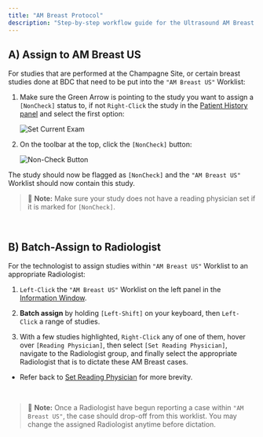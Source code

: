 ```yaml
---
title: "AM Breast Protocol"
description: "Step-by-step workflow guide for the Ultrasound AM Breast Protocol"
---
```


## A) Assign to AM Breast US

For studies that are performed at the Champagne Site, or certain breast studies done at BDC that need to be put into the `"AM Breast US"` Worklist:

1. Make sure the Green Arrow is pointing to the study you want to assign a `[NonCheck]` status to, if not `Right-Click` the study in the [Patient History panel](/en/info-window#patient-history) and select the first option:

    ![Set Current Exam](/basics/set-current-exam.png)

2. On the toolbar at the top, click the `[NonCheck]` button:

    ![Non-Check Button](/workflow/us/noncheck-button.png)

The study should now be flagged as `[NonCheck]` and the `"AM Breast US"` Worklist should now contain this study.

> 📝 **Note:** Make sure your study does not have a reading physician set if it is marked for `[NonCheck]`.

<br />

## B) Batch-Assign to Radiologist

For the technologist to assign studies within `"AM Breast US"` Worklist to an appropriate Radiologist:

1. `Left-Click` the `"AM Breast US"` Worklist on the left panel in the [Information Window](/en/info-window).

2. **Batch assign** by holding `[Left-Shift]` on your keyboard, then `Left-Click` a range of studies.

3. With a few studies highlighted, `Right-Click` any of one of them, hover over `[Reading Physician]`, then select `[Set Reading Physician]`, navigate to the Radiologist group, and finally select the appropriate Radiologist that is to dictate these AM Breast cases.
- Refer back to [Set Reading Physician](/en/ultrasound-workflow#set-reading-physician) for more brevity.

<br />

> 📝 **Note:** Once a Radiologist have begun reporting a case within `"AM Breast US"`, the case should drop-off from this worklist. You may change the assigned Radiologist anytime before dictation.